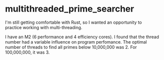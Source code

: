 # multithreaded_prime_searcher

I'm still getting comfortable with Rust, so I wanted an opportunity to practice working with multi-threading.

I have an M2 (6 performance and 4 efficiency cores). I found that the thread number had a variable influence on program perfomance. The optimal number of threads to find all primes below 10,000,000 was 2. For 100,000,000, it was 3.